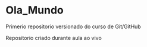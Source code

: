 # Ola_Mundo
 Primerio repositorio versionado do curso de Git/GitHub

Repositorio criado durante aula ao vivo